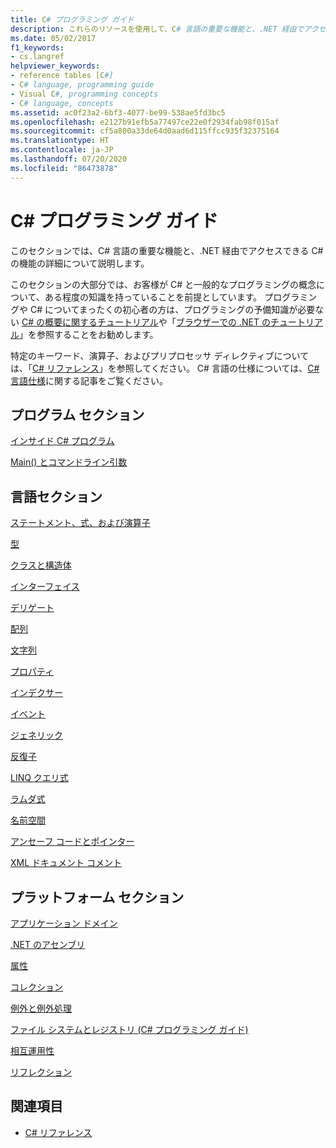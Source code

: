 ```yaml
---
title: C# プログラミング ガイド
description: これらのリソースを使用して、C# 言語の重要な機能と、.NET 経由でアクセスできる C# の機能に関する詳細を確認してください。
ms.date: 05/02/2017
f1_keywords:
- cs.langref
helpviewer_keywords:
- reference tables [C#]
- C# language, programming guide
- Visual C#, programming concepts
- C# language, concepts
ms.assetid: ac0f23a2-6bf3-4077-be99-538ae5fd3bc5
ms.openlocfilehash: e2127b91efb5a77497ce22e0f2934fab98f015af
ms.sourcegitcommit: cf5a800a33de64d0aad6d115ffcc935f32375164
ms.translationtype: HT
ms.contentlocale: ja-JP
ms.lasthandoff: 07/20/2020
ms.locfileid: "86473878"
---
```

# <a name="c-programming-guide"></a>C# プログラミング ガイド

このセクションでは、C# 言語の重要な機能と、.NET 経由でアクセスできる C# の機能の詳細について説明します。  
  
 このセクションの大部分では、お客様が C# と一般的なプログラミングの概念について、ある程度の知識を持っていることを前提としています。 プログラミングや C# についてまったくの初心者の方は、プログラミングの予備知識が必要ない [C# の概要に関するチュートリアル](../tutorials/intro-to-csharp/index.md)や「[ブラウザーでの .NET のチュートリアル](https://dotnet.microsoft.com/learn/dotnet/in-browser-tutorial/1)」を参照することをお勧めします。  
  
 特定のキーワード、演算子、およびプリプロセッサ ディレクティブについては、「[C# リファレンス](../language-reference/index.md)」を参照してください。 C# 言語の仕様については、[C# 言語仕様](/dotnet/csharp/language-reference/language-specification/introduction)に関する記事をご覧ください。  
  
## <a name="program-sections"></a>プログラム セクション

[インサイド C# プログラム](./inside-a-program/index.md)  
  
[Main() とコマンドライン引数](./main-and-command-args/index.md)  

## <a name="language-sections"></a>言語セクション

[ステートメント、式、および演算子](./statements-expressions-operators/index.md)  

 [型](./types/index.md)  

 [クラスと構造体](./classes-and-structs/index.md)  
  
 [インターフェイス](./interfaces/index.md)  

 [デリゲート](./delegates/index.md)  

 [配列](./arrays/index.md)  
  
 [文字列](./strings/index.md)  
  
 [プロパティ](./classes-and-structs/properties.md)  
  
 [インデクサー](./indexers/index.md)  
  
 [イベント](./events/index.md)  
  
 [ジェネリック](./generics/index.md)  
  
 [反復子](./concepts/iterators.md)
  
 [LINQ クエリ式](../linq/index.md)  
  
 [ラムダ式](./statements-expressions-operators/lambda-expressions.md)  
  
 [名前空間](./namespaces/index.md)  
  
 [アンセーフ コードとポインター](./unsafe-code-pointers/index.md)  
  
 [XML ドキュメント コメント](./xmldoc/index.md)  
  
## <a name="platform-sections"></a>プラットフォーム セクション

 [アプリケーション ドメイン](../../framework/app-domains/application-domains.md)  
  
 [.NET のアセンブリ](../../standard/assembly/index.md)  
  
 [属性](./concepts/attributes/index.md)  
  
 [コレクション](./concepts/collections.md)  
  
 [例外と例外処理](./exceptions/index.md)  
  
 [ファイル システムとレジストリ (C# プログラミング ガイド)](./file-system/index.md)  
  
 [相互運用性](./interop/index.md)  
  
 [リフレクション](./concepts/reflection.md)  
  
## <a name="see-also"></a>関連項目

- [C# リファレンス](../language-reference/index.md)
